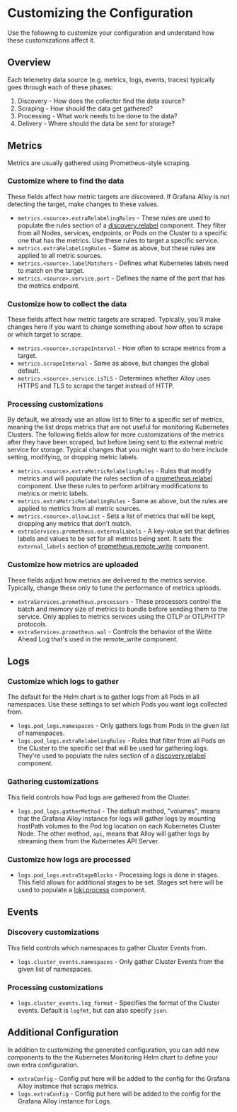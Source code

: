 # Customizing the Configuration

Use the following to customize your configuration and understand how these customizations affect it.

## Overview

Each telemetry data source (e.g. metrics, logs, events, traces) typically goes through each of these phases:

1.  Discovery - How does the collector find the data source?
2.  Scraping - How should the data get gathered?
3.  Processing - What work needs to be done to the data?
4.  Delivery - Where should the data be sent for storage?

## Metrics

Metrics are usually gathered using Prometheus-style scraping.

### Customize where to find the data

These fields affect how metric targets are discovered. If Grafana Alloy is not detecting the target, make changes to
these values.

-   `metrics.<source>.extraRelabelingRules` - These rules are used to populate the rules section of a
  [discovery.relabel](https://grafana.com/docs/alloy/latest/reference/components/discovery.relabel/) component.
  They filter from all Nodes, services, endpoints, or Pods on the
  Cluster to a specific one that has the metrics.
  Use these rules to target a specific service.
-   `metrics.extraRelabelingRules` - Same as above, but these rules are applied to all metric sources.
-   `metrics.<source>.labelMatchers` - Defines what Kubernetes labels need to match on the target.
-   `metrics.<source>.service.port` - Defines the name of the port that has the metrics endpoint.

### Customize how to collect the data

These fields affect how metric targets are scraped. Typically, you'll make changes here if
you want to change something about how often to scrape or which target to scrape.

-   `metrics.<source>.scrapeInterval` - How often to scrape metrics from a target.
-   `metrics.scrapeInterval` - Same as above, but changes the global default.
-   `metrics.<source>.service.isTLS` - Determines whether Alloy uses HTTPS and TLS to scrape the target instead of HTTP.

### Processing customizations

By default, we already use an allow list to filter to a specific set of metrics, meaning the list drops metrics that
are not useful for monitoring Kubernetes Clusters. The following fields allow for more customizations of the metrics
after they have been scraped, but before being sent to the external metric service for storage. Typical changes that you
might want to do here include setting, modifying, or dropping metric labels.

-   `metrics.<source>.extraMetricRelabelingRules` - Rules that modify metrics and will populate the rules
  section of a [prometheus.relabel](https://grafana.com/docs/alloy/latest/reference/components/prometheus.relabel/)
  component. Use these rules to perform arbitrary modifications to metrics or metric labels.
-   `metrics.extraMetricRelabelingRules` - Same as above, but the rules are applied to metrics from all metric sources.
-   `metrics.<source>.allowList` - Sets a list of metrics that will be kept, dropping any metrics that don't match.
-   `extraServices.prometheus.externalLabels` - A key-value set that defines labels and values to be set for all metrics
  being sent. It sets the `external_labels` section of
  [prometheus.remote_write](https://grafana.com/docs/alloy/latest/reference/components/prometheus.remote_write/#arguments)
  component.

### Customize how metrics are uploaded

These fields adjust how metrics are delivered to the metrics service. Typically, change these only to
tune the performance of metrics uploads.

-   `extraServices.prometheus.processors` - These processors control the batch and memory size of metrics to bundle
  before sending them to the service. Only applies to metrics services using the OTLP or OTLPHTTP protocols.
-   `extraServices.prometheus.wal` - Controls the behavior of the Write Ahead Log that's used in the remote_write
  component.

## Logs

### Customize which logs to gather

The default for the Helm chart is to gather logs from all Pods in all namespaces. Use these settings to set which Pods
you want logs collected from.

-   `logs.pod_logs.namespaces` - Only gathers logs from Pods in the given list of namespaces.
-   `logs.pod_logs.extraRelabelingRules` - Rules that filter from all Pods on the Cluster to the specific set
  that will be used for gathering logs. They're used to populate the rules section of a
  [discovery.relabel](https://grafana.com/docs/alloy/latest/reference/components/discovery.relabel/) component.

### Gathering customizations

This field controls how Pod logs are gathered from the Cluster.

-   `logs.pod_logs.gatherMethod` - The default method, "volumes", means that the Grafana Alloy instance for logs will
  gather logs by mounting hostPath volumes to the Pod log location on each Kubernetes Cluster Node. The other method,
  `api`, means that Alloy will gather logs by streaming them from the Kubernetes API Server.

### Customize how logs are processed

-   `logs.pod_logs.extraStageBlocks` - Processing logs is done in stages. This field allows for additional stages to
  be set. Stages set here will be used to populate a
  [loki.process](https://grafana.com/docs/alloy/latest/reference/components/loki.process/) component.

## Events

### Discovery customizations

This field controls which namespaces to gather Cluster Events from.

-   `logs.cluster_events.namespaces` - Only gather Cluster Events from the given list of namespaces.

### Processing customizations

-   `logs.cluster_events.log_format` - Specifies the format of the Cluster events. Default is `logfmt`, but can also
  specify
  `json`.

## Additional Configuration

In addition to customizing the generated configuration, you can add new components to the the Kubernetes Monitoring Helm
chart to define your own extra configuration.

-   `extraConfig` - Config put here will be added to the config for the Grafana Alloy instance that scraps metrics.
-   `logs.extraConfig` - Config put here will be added to the config for the Grafana Alloy instance for Logs.
